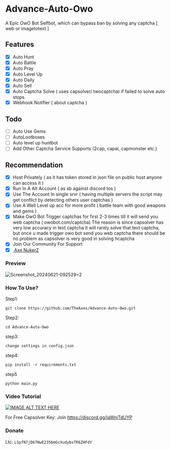 # Advance-Auto-Owo
A Epic OwO Bot Selfbot, which can bypass ban by solving any captcha [ web or imagetotext ]

## Features
- [x] Auto Hunt
- [x] Auto Battle
- [x] Auto Pray
- [x] Auto Level Up 
- [x] Auto Daily
- [x] Auto Sell
- [x] Auto Captcha Solve ( uses capsolver/ twocaptcha) if failed to solve auto stops
- [x] Webhook Notifier ( about captcha )

## Todo
- [ ] Auto Use Gems
- [ ] AutoLootboxes
- [ ] Auto level up huntbot
- [ ] Add Other Captcha Service Supports (2cap, capai, capmonster etc.)

## Recommendation
- [x] Host Privately ( as it has token stored in json file on public host anyone can access it )
- [x] Run In A Alt Account ( as sb against discord tos )
- [x] Use The Account In single srvr ( having multiple servers the script may get conflict by detecting others user captchas )
- [x] Use A Well Level up acc for more profit ( battle team with good weapons and gems )
- [x] Make OwO Bot Trigger captchas for first 2-3 times till it will send you web captcha ( owobot.com/captcha) The reason is since capsolver has very low accuracy in text captcha it will rarely solve that text captcha, but once u made trigger owo bot send you web captcha there should be no problem as capsolver is very good in solving hcaptcha
- [x] Join Our Community For Support
- [x] [ Axe NukerZ ]( https://discord.gg/x5BKQR4bHt)

### Preview
![Screenshot_20240621-092529~2](https://github.com/TheAxes/Advance-Auto-Owo/assets/110020190/baba0971-c37f-417a-9b6d-67012b1dd9b9)

### How To Use?
Step1:
```
git clone https://github.com/TheAxes/Advance-Auto-Owo.git
```

Step2:
```
cd Advance-Auto-Owo
```
step3:
```
change settings in config.json
```
step4:
```
pip install -r requirements.txt
```
step5
```
python main.py
```
### Video Tutorial
[![IMAGE ALT TEXT HERE](https://img.youtube.com/vi/CvS5U7pufRg/0.jpg)](https://www.youtube.com/watch?v=CvS5U7pufRg)


For Free Capsolver Key: Join https://discord.gg/jaWnjTdUYP 

### Donate 
Ltc: ```LSpfN7jD67NwE2356mGcXudybxTR6ZHFdY```
